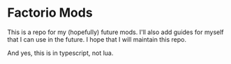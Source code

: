 # Factorio Mods

This is a repo for my (hopefully) future mods. I'll also add guides for myself that I can use in the future. I hope that I will maintain this repo.

And yes, this is in typescript, not lua.